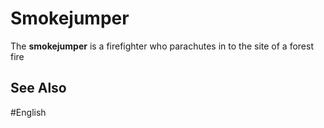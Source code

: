 # Smokejumper

The **smokejumper** is a firefighter who parachutes in to the site of a forest fire

## See Also 

#English 

